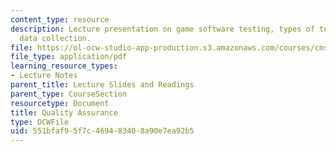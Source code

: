 ```yaml
---
content_type: resource
description: Lecture presentation on game software testing, types of testing, and
  data collection.
file: https://ol-ocw-studio-app-production.s3.amazonaws.com/courses/cms-611j-creating-video-games-fall-2014/551bfaf95f7c469483408a90e7ea92b5_MITCMS_611JF14_Tech_Tes.pdf
file_type: application/pdf
learning_resource_types:
- Lecture Notes
parent_title: Lecture Slides and Readings
parent_type: CourseSection
resourcetype: Document
title: Quality Assurance
type: OCWFile
uid: 551bfaf9-5f7c-4694-8340-8a90e7ea92b5
---
```

